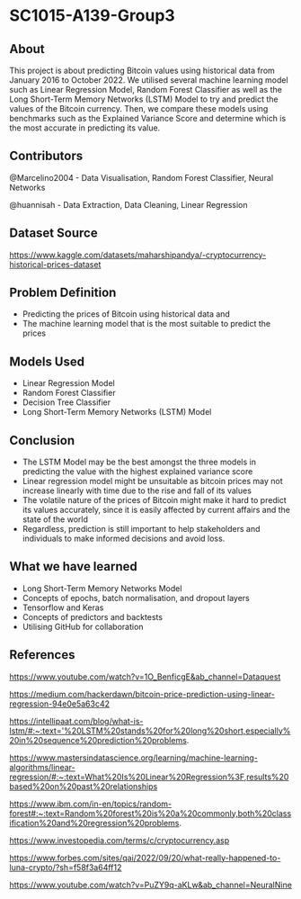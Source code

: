 # SC1015-A139-Group3

## About
This project is about predicting Bitcoin values using historical data from January 2016 to October 2022. We utilised several machine learning model such as Linear Regression Model, Random Forest Classifier as well as the Long Short-Term Memory Networks (LSTM) Model to try and predict the values of the Bitcoin currency. Then, we compare these models using benchmarks such as the Explained Variance Score and determine which is the most accurate in predicting its value.

## Contributors
@Marcelino2004 - Data Visualisation, Random Forest Classifier, Neural Networks

@huannisah - Data Extraction, Data Cleaning, Linear Regression

## Dataset Source

https://www.kaggle.com/datasets/maharshipandya/-cryptocurrency-historical-prices-dataset

## Problem Definition

- Predicting the prices of Bitcoin using historical data and
- The machine learning model that is the most suitable to predict the prices

## Models Used
- Linear Regression Model
- Random Forest Classifier
- Decision Tree Classifier
- Long Short-Term Memory Networks (LSTM) Model

## Conclusion
- The LSTM Model may be the best amongst the three models in predicting the value with the highest explained variance score
- Linear regression model might be unsuitable as bitcoin prices may not increase linearly with time due to the rise and fall of its values
- The volatile nature of the prices of Bitcoin might make it hard to predict its values accurately, since it is easily affected by current affairs and the state of the world
- Regardless, prediction is still important to help stakeholders and individuals to make informed decisions and avoid loss.

## What we have learned
- Long Short-Term Memory Networks Model
- Concepts of epochs, batch normalisation, and dropout layers
- Tensorflow and Keras
- Concepts of predictors and backtests
- Utilising GitHub for collaboration

## References

https://www.youtube.com/watch?v=1O_BenficgE&ab_channel=Dataquest

https://medium.com/hackerdawn/bitcoin-price-prediction-using-linear-regression-94e0e5a63c42

https://intellipaat.com/blog/what-is-lstm/#:~:text='%20LSTM%20stands%20for%20long%20short,especially%20in%20sequence%20prediction%20problems.

https://www.mastersindatascience.org/learning/machine-learning-algorithms/linear-regression/#:~:text=What%20Is%20Linear%20Regression%3F,results%20based%20on%20past%20relationships

https://www.ibm.com/in-en/topics/random-forest#:~:text=Random%20forest%20is%20a%20commonly,both%20classification%20and%20regression%20problems.

https://www.investopedia.com/terms/c/cryptocurrency.asp

https://www.forbes.com/sites/qai/2022/09/20/what-really-happened-to-luna-crypto/?sh=f58f3a64ff12

https://www.youtube.com/watch?v=PuZY9q-aKLw&ab_channel=NeuralNine
